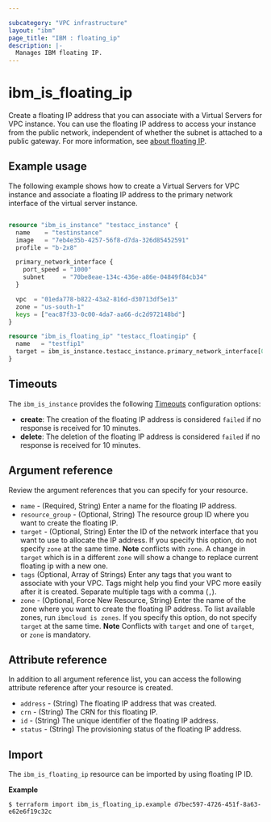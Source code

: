 ```yaml
---

subcategory: "VPC infrastructure"
layout: "ibm"
page_title: "IBM : floating_ip"
description: |-
  Manages IBM floating IP.
---
```


# ibm_is_floating_ip
Create a floating IP address that you can associate with a Virtual Servers for VPC instance. You can use the floating IP address to access your instance from the public network, independent of whether the subnet is attached to a public gateway. For more information, see [about floating IP](https://cloud.ibm.com/docs/vpc?topic=vpc-creating-a-vpc-using-the-rest-apis#create-floating-ip-api-tutorial).

## Example usage
The following example shows how to create a Virtual Servers for VPC instance and associate a floating IP address to the primary network interface of the virtual server instance.

```terraform

resource "ibm_is_instance" "testacc_instance" {
  name    = "testinstance"
  image   = "7eb4e35b-4257-56f8-d7da-326d85452591"
  profile = "b-2x8"

  primary_network_interface {
    port_speed = "1000"
    subnet     = "70be8eae-134c-436e-a86e-04849f84cb34"
  }

  vpc  = "01eda778-b822-43a2-816d-d30713df5e13"
  zone = "us-south-1"
  keys = ["eac87f33-0c00-4da7-aa66-dc2d972148bd"]
}

resource "ibm_is_floating_ip" "testacc_floatingip" {
  name   = "testfip1"
  target = ibm_is_instance.testacc_instance.primary_network_interface[0].id
}

```

## Timeouts
The `ibm_is_instance` provides the following [Timeouts](https://www.terraform.io/docs/language/resources/syntax.html) configuration options:

- **create**: The creation of the floating IP address is considered `failed` if no response is received for 10 minutes. 
- **delete**: The deletion of the floating IP address is considered `failed` if no response is received for 10 minutes. 


## Argument reference
Review the argument references that you can specify for your resource. 

- `name` - (Required, String) Enter a name for the floating IP address. 
- `resource_group` - (Optional, String) The resource group ID where you want to create the floating IP.
- `target` - (Optional, String) Enter the ID of the network interface that you want to use to allocate the IP address. If you specify this option, do not specify `zone` at the same time. **Note** conflicts with `zone`. A change in `target` which is in a different `zone` will show a change to replace current floating ip with a new one.
- `tags` (Optional, Array of Strings) Enter any tags that you want to associate with your VPC. Tags might help you find your VPC more easily after it is created. Separate multiple tags with a comma (`,`).
- `zone` - (Optional, Force New Resource, String) Enter the name of the zone where you want to create the floating IP address. To list available zones, run `ibmcloud is zones`. If you specify this option, do not specify `target` at the same time. **Note** Conflicts with `target` and one of `target`, or `zone` is mandatory.


## Attribute reference
In addition to all argument reference list, you can access the following attribute reference after your resource is created.

- `address` - (String) The floating IP address that was created. 
- `crn` - (String) The CRN for this floating IP. 
- `id` - (String) The unique identifier of the floating IP address. 
- `status` - (String) The provisioning status of the floating IP address.


## Import
The `ibm_is_floating_ip` resource can be imported by using floating IP ID.

**Example**

```
$ terraform import ibm_is_floating_ip.example d7bec597-4726-451f-8a63-e62e6f19c32c
```

